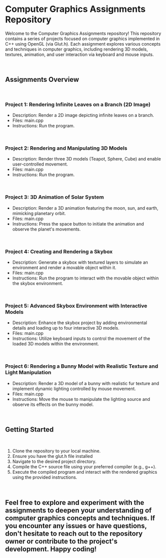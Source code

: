 <!DOCTYPE html>
<h1><b>Computer Graphics Assignments Repository</b></h1>

Welcome to the Computer Graphics Assignments repository! This repository contains a series of projects focused on computer graphics implemented in C++ using OpenGL (via Glut.h). Each assignment explores various concepts and techniques in computer graphics, including rendering 3D models, textures, animation, and user interaction via keyboard and mouse inputs.

<br>

<h2>Assignments Overview</h2>
<br>
<h3>Project 1: Rendering Infinite Leaves on a Branch (2D Image)</h3>
<ul>
  <li>Description: Render a 2D image depicting infinite leaves on a branch.</li>
  <li>Files: main.cpp</li>
  <li>Instructions: Run the program.</li>
</ul>
<br>

<h3>Project 2: Rendering and Manipulating 3D Models</h3>
<ul>
  <li>Description: Render three 3D models (Teapot, Sphere, Cube) and enable user-controlled movement.</li>
  <li>Files: main.cpp</li>
  <li>Instructions: Run the program.</li>
</ul>
<br>

<h3>Project 3: 3D Animation of Solar System</h3>
<ul>
  <li>Description: Render a 3D animation featuring the moon, sun, and earth, mimicking planetary orbit.</li>
  <li>Files: main.cpp</li>
  <li>Instructions: Press the space button to initiate the animation and observe the planet's movements.</li>
</ul>
<br>

<h3>Project 4: Creating and Rendering a Skybox</h3>
<ul>
  <li>Description: Generate a skybox with textured layers to simulate an environment and render a movable object within it.</li>
  <li>Files: main.cpp</li>
  <li>Instructions: Run the program to interact with the movable object within the skybox environment.</li>
</ul>

<br>

<h3>Project 5: Advanced Skybox Environment with Interactive Models</h3>
<ul>
  <li>Description: Enhance the skybox project by adding environmental details and loading up to four interactive 3D models.</li>
  <li>Files: main.cpp</li>
  <li>Instructions: Utilize keyboard inputs to control the movement of the loaded 3D models within the environment.</li>
</ul>

<br>

<h3>Project 6: Rendering a Bunny Model with Realistic Texture and Light Manipulation</h3>
<ul>
  <li>Description: Render a 3D model of a bunny with realistic fur texture and implement dynamic lighting controlled by mouse movement.</li>
  <li>Files: main.cpp</li>
  <li>Instructions: Move the mouse to manipulate the lighting source and observe its effects on the bunny model.</li>
</ul>

<br>

<h2>Getting Started</h2>
<br>
<ol>
  <li>Clone the repository to your local machine.</li>
  <li>Ensure you have the glut.h file installed</li>
  <li>Navigate to the desired project directory.</li>
  <li>Compile the C++ source file using your preferred compiler (e.g., g++).</li>
  <li>Execute the compiled program and interact with the rendered graphics using the provided instructions.</li>
</ol>

<br>

<h2><p>Feel free to explore and experiment with the assignments to deepen your understanding of computer graphics concepts and techniques. If you encounter any issues or have questions, don't hesitate to reach out to the repository owner or contribute to the project's development. Happy coding!</p></h2>
